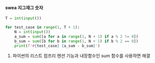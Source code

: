 #### swea 지그재그 숫자

```python
T = int(input())

for test_case in range(1, T + 1):
    N = int(input())
    a_sum = sum([a for a in range(1, N + 1) if a % 2 != 0])
    b_sum = sum([b for b in range(1, N + 1) if b % 2 == 0])
    print(f'#{test_case} {a_sum - b_sum}')          
```

1. 파이썬의 리스트 컴프리 헨션 기능과 내장함수인 sum 함수를 사용하면 해결

   

​                 